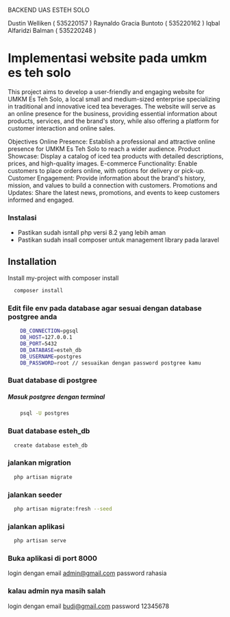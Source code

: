 BACKEND UAS ESTEH SOLO

Dustin Welliken ( 535220157 )
Raynaldo Gracia Buntoto ( 535220162 )
Iqbal Alfaridzi Balman ( 535220248 )


# Implementasi website pada umkm es teh solo


This project aims to develop a user-friendly and engaging website for UMKM Es Teh Solo, a local small and medium-sized enterprise specializing in traditional and innovative iced tea beverages. The website will serve as an online presence for the business, providing essential information about products, services, and the brand's story, while also offering a platform for customer interaction and online sales.

Objectives
Online Presence: Establish a professional and attractive online presence for UMKM Es Teh Solo to reach a wider audience.
Product Showcase: Display a catalog of iced tea products with detailed descriptions, prices, and high-quality images.
E-commerce Functionality: Enable customers to place orders online, with options for delivery or pick-up.
Customer Engagement: Provide information about the brand's history, mission, and values to build a connection with customers.
Promotions and Updates: Share the latest news, promotions, and events to keep customers informed and engaged.

### Instalasi

-  Pastikan sudah isntall php versi 8.2 yang lebih aman
-  Pastikan sudah insall composer untuk management library pada laravel





## Installation

Install my-project with composer install

```bash
  composer install
```

### Edit file env pada database agar sesuai dengan database postgree anda


```bash
    DB_CONNECTION=pgsql
    DB_HOST=127.0.0.1
    DB_PORT=5432
    DB_DATABASE=esteh_db
    DB_USERNAME=postgres
    DB_PASSWORD=root // sesuaikan dengan password postgree kamu
```

### Buat database di postgree

##### Masuk postgree dengan terminal

```bash
    psql -U postgres
```


### Buat database esteh_db

```bash
  create database esteh_db
```

### jalankan migration

```bash
  php artisan migrate
```

### jalankan seeder

```bash
  php artisan migrate:fresh --seed
```

### jalankan aplikasi

```bash
  php artisan serve
```

### Buka aplikasi di port 8000    

login dengan email admin@gmail.com password rahasia

### kalau admin nya masih salah

login dengan email budi@gmail.com password 12345678
